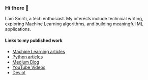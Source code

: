 ### Hi there 👋

I am Smriti, a tech enthusiast. My interests include technical writing, exploring Machine Learning algorithms, and building meaningful ML applications.

#### Links to my published work
- [Machine Learning articles](https://www.studytonight.com/profile.php?uname=SmritiS&show=articles)
- [Python articles](https://www.studytonight.com/profile.php?uname=SmritiSatyan&show=articles)
- [Medium Blog](https://medium.com/@smriti1090)
- [YouTube Videos](https://www.youtube.com/watch?v=01efVOyFGl8&list=PLXsYHFsLmqf0fgHoZANmwGB1tSQka5kDV)
- [Dev.ot](https://dev.to/smritisatyan)


<!--
**SmritiSatyan/SmritiSatyan** is a ✨ _special_ ✨ repository because its `README.md` (this file) appears on your GitHub profile.

Here are some ideas to get you started:

- 🔭 I’m currently working on ...
- 🌱 I’m currently learning ...
- 👯 I’m looking to collaborate on ...
- 🤔 I’m looking for help with ...
- 💬 Ask me about ...
- 📫 How to reach me: smriti1090@gmail.com
- 😄 Pronouns: She/Her
- ⚡ Fun fact: ...
-->
